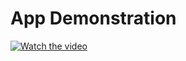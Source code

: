 # App Demonstration

[![Watch the video](https://user-images.githubusercontent.com/46594515/220769373-8d13477b-42fb-415a-b540-4bb12cac3667.png)](https://www.youtube.com/watch?v=2QSJhbBnjcU)
